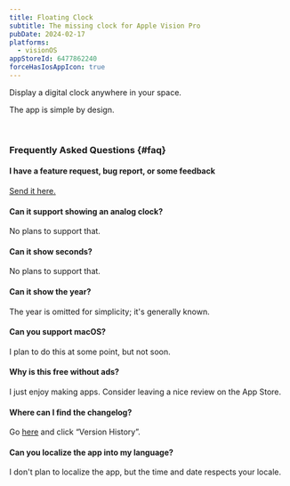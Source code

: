 ```yaml
---
title: Floating Clock
subtitle: The missing clock for Apple Vision Pro
pubDate: 2024-02-17
platforms:
  - visionOS
appStoreId: 6477862240
forceHasIosAppIcon: true
---
```


Display a digital clock anywhere in your space.

The app is simple by design.

<br>

### Frequently Asked Questions {#faq}

#### I have a feature request, bug report, or some feedback

[Send it here.](https://sindresorhus.com/feedback?product=Floating%20Clock&referrer=Website-FAQ)

#### Can it support showing an analog clock?

No plans to support that.

#### Can it show seconds?

No plans to support that.

#### Can it show the year?

The year is omitted for simplicity; it's generally known.

#### Can you support macOS?

I plan to do this at some point, but not soon.

#### Why is this free without ads?

I just enjoy making apps. Consider leaving a nice review on the App Store.

#### Where can I find the changelog?

Go [here](https://apps.apple.com/app/id6477862240) and click “Version History”.

#### Can you localize the app into my language?

I don't plan to localize the app, but the time and date respects your locale.
